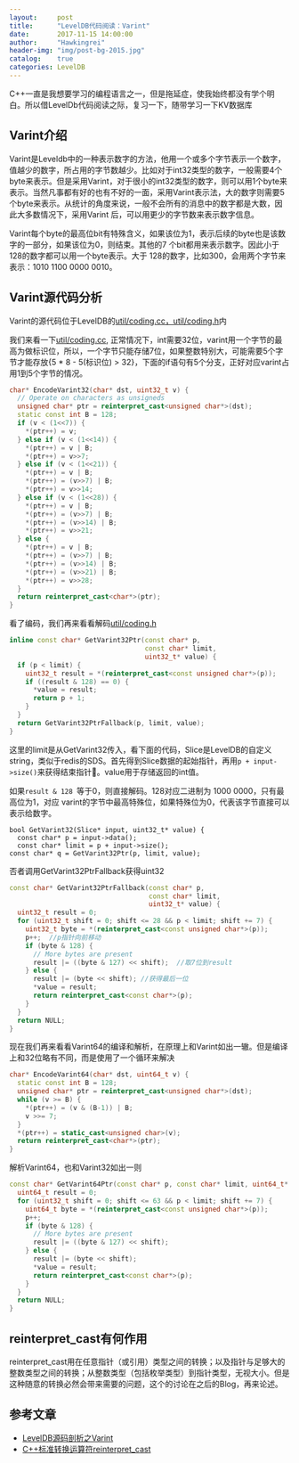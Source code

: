 ```yaml
---
layout:     post
title:      "LevelDB代码阅读：Varint"
date:       2017-11-15 14:00:00
author:     "Hawkingrei"
header-img: "img/post-bg-2015.jpg"
catalog:    true
categories: LevelDB
---
```


C++一直是我想要学习的编程语言之一，但是拖延症，使我始终都没有学个明白。所以借LevelDb代码阅读之际，复习一下，随带学习一下KV数据库

## Varint介绍
Varint是Leveldb中的一种表示数字的方法，他用一个或多个字节表示一个数字，值越少的数字，所占用的字节数越少。比如对于int32类型的数字，一般需要4个byte来表示。但是采用Varint，对于很小的int32类型的数字，则可以用1个byte来表示。当然凡事都有好的也有不好的一面，采用Varint表示法，大的数字则需要5个byte来表示。从统计的角度来说，一般不会所有的消息中的数字都是大数，因此大多数情况下，采用Varint 后，可以用更少的字节数来表示数字信息。

Varint每个byte的最高位bit有特殊含义，如果该位为1，表示后续的byte也是该数字的一部分，如果该位为0，则结束。其他的7 个bit都用来表示数字。因此小于128的数字都可以用一个byte表示。大于 128的数字，比如300，会用两个字节来表示：1010 1100 0000 0010。

## Varint源代码分析
Varint的源代码位于LevelDB的[util/coding.cc，util/coding.h]()内


我们来看一下[util/coding.cc](https://github.com/google/leveldb/blob/master/util/coding.cc),
正常情况下，int需要32位，varint用一个字节的最高为做标识位，所以，一个字节只能存储7位，如果整数特别大，可能需要5个字节才能存放{5 * 8 - 5(标识位) > 32}，下面的if语句有5个分支，正好对应varint占用1到5个字节的情况。
```c++
char* EncodeVarint32(char* dst, uint32_t v) {
  // Operate on characters as unsigneds
  unsigned char* ptr = reinterpret_cast<unsigned char*>(dst);
  static const int B = 128;
  if (v < (1<<7)) {
    *(ptr++) = v;
  } else if (v < (1<<14)) {
    *(ptr++) = v | B;
    *(ptr++) = v>>7;
  } else if (v < (1<<21)) {
    *(ptr++) = v | B;
    *(ptr++) = (v>>7) | B;
    *(ptr++) = v>>14;
  } else if (v < (1<<28)) {
    *(ptr++) = v | B;
    *(ptr++) = (v>>7) | B;
    *(ptr++) = (v>>14) | B;
    *(ptr++) = v>>21;
  } else {
    *(ptr++) = v | B;
    *(ptr++) = (v>>7) | B;
    *(ptr++) = (v>>14) | B;
    *(ptr++) = (v>>21) | B;
    *(ptr++) = v>>28;
  }
  return reinterpret_cast<char*>(ptr);
}
```

看了编码，我们再来看看解码[util/coding.h](https://github.com/google/leveldb/blob/master/util/coding.h)

```c++
inline const char* GetVarint32Ptr(const char* p,
                                  const char* limit,
                                  uint32_t* value) {
  if (p < limit) {
    uint32_t result = *(reinterpret_cast<const unsigned char*>(p));
    if ((result & 128) == 0) { 
      *value = result;
      return p + 1;
    }
  }
  return GetVarint32PtrFallback(p, limit, value);
}
```

这里的limit是从GetVarint32传入，看下面的代码，Slice是LevelDB的自定义string，类似于redis的SDS。首先得到Slice数据的起始指针，再用`p + input->size()`来获得结束指针。value用于存储返回的int值。

如果`result & 128 `等于0，则直接解码。128对应二进制为 1000 0000，只有最高位为1，对应 varint的字节中最高特殊位，如果特殊位为0，代表该字节直接可以表示给数字。

```
bool GetVarint32(Slice* input, uint32_t* value) {
  const char* p = input->data();
  const char* limit = p + input->size();
const char* q = GetVarint32Ptr(p, limit, value);
```

否者调用GetVarint32PtrFallback获得uint32

```c++
const char* GetVarint32PtrFallback(const char* p,
                                   const char* limit,
                                   uint32_t* value) {
  uint32_t result = 0;
  for (uint32_t shift = 0; shift <= 28 && p < limit; shift += 7) {
    uint32_t byte = *(reinterpret_cast<const unsigned char*>(p));
    p++;  //p指针向前移动
    if (byte & 128) {
      // More bytes are present
      result |= ((byte & 127) << shift);  //取7位到result
    } else {
      result |= (byte << shift); //获得最后一位
      *value = result;
      return reinterpret_cast<const char*>(p);
    }
  }
  return NULL;
}
```
现在我们再来看看Varint64的编译和解析，在原理上和Varint如出一辙。但是编译上和32位略有不同，而是使用了一个循环来解决

```c++
char* EncodeVarint64(char* dst, uint64_t v) {
  static const int B = 128;
  unsigned char* ptr = reinterpret_cast<unsigned char*>(dst);
  while (v >= B) {
    *(ptr++) = (v & (B-1)) | B;
    v >>= 7;
  }
  *(ptr++) = static_cast<unsigned char>(v); 
  return reinterpret_cast<char*>(ptr);
}
```

解析Varint64，也和Varint32如出一则

```c++
const char* GetVarint64Ptr(const char* p, const char* limit, uint64_t* value) {
  uint64_t result = 0;
  for (uint32_t shift = 0; shift <= 63 && p < limit; shift += 7) {
    uint64_t byte = *(reinterpret_cast<const unsigned char*>(p));
    p++;
    if (byte & 128) {
      // More bytes are present
      result |= ((byte & 127) << shift);
    } else {
      result |= (byte << shift);
      *value = result;
      return reinterpret_cast<const char*>(p);
    }
  }
  return NULL;
}
```

## reinterpret_cast有何作用
reinterpret_cast用在任意指针（或引用）类型之间的转换；以及指针与足够大的整数类型之间的转换；从整数类型（包括枚举类型）到指针类型，无视大小。但是这种随意的转换必然会带来需要的问题，这个的讨论在之后的Blog，再来论述。


## 参考文章

- [LevelDB源码剖析之Varint](http://mingxinglai.com/cn/2013/01/leveldb-varint32/)
- [C++标准转换运算符reinterpret_cast](https://www.cnblogs.com/ider/archive/2011/07/30/cpp_cast_operator_part3.html)